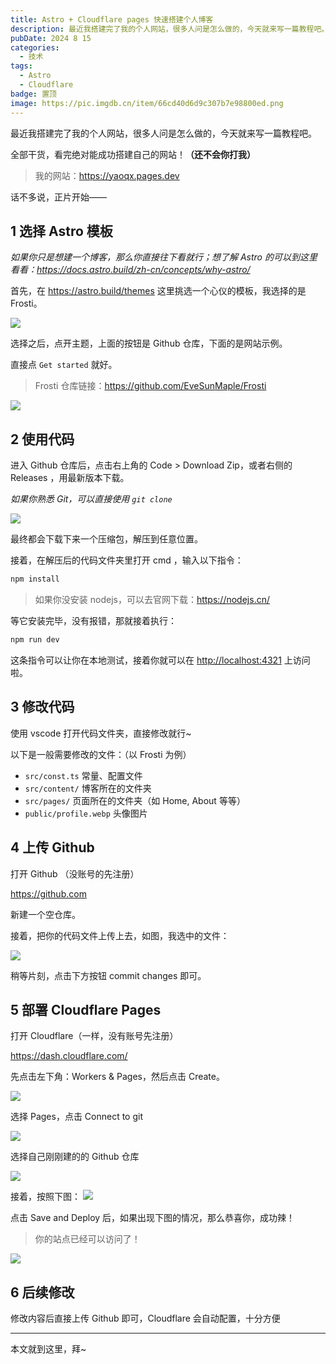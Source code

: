 ```yaml
---
title: Astro + Cloudflare pages 快速搭建个人博客
description: 最近我搭建完了我的个人网站，很多人问是怎么做的，今天就来写一篇教程吧。
pubDate: 2024 8 15
categories:
  - 技术
tags:
  - Astro
  - Cloudflare
badge: 置顶
image: https://pic.imgdb.cn/item/66cd40d6d9c307b7e98800ed.png
---
```

最近我搭建完了我的个人网站，很多人问是怎么做的，今天就来写一篇教程吧。

全部干货，看完绝对能成功搭建自己的网站！**（还不会你打我）**

> 我的网站：<https://yaoqx.pages.dev>

话不多说，正片开始——
## 1 选择 Astro 模板

*如果你只是想建一个博客，那么你直接往下看就行；想了解 Astro 的可以到这里看看：<https://docs.astro.build/zh-cn/concepts/why-astro/>*

首先，在 <https://astro.build/themes> 这里挑选一个心仪的模板，我选择的是 Frosti。

![](https://s3.bmp.ovh/imgs/2024/08/15/0ef67975725389ce.png)

选择之后，点开主题，上面的按钮是 Github 仓库，下面的是网站示例。

直接点 `Get started` 就好。

> Frosti 仓库链接：<https://github.com/EveSunMaple/Frosti> 

![](https://s3.bmp.ovh/imgs/2024/08/15/47dac552d0a9d42f.png)

## 2 使用代码

进入 Github 仓库后，点击右上角的 Code > Download Zip，或者右侧的 Releases ，用最新版本下载。

*如果你熟悉 Git，可以直接使用 `git clone`*

![](https://s3.bmp.ovh/imgs/2024/08/15/6d6651e4f4f2a974.png)

最终都会下载下来一个压缩包，解压到任意位置。

接着，在解压后的代码文件夹里打开 cmd ，输入以下指令：

```cmd
npm install
```

> 如果你没安装 nodejs，可以去官网下载：<https://nodejs.cn/> 

等它安装完毕，没有报错，那就接着执行：

```cmd
npm run dev
```

这条指令可以让你在本地测试，接着你就可以在 <http://localhost:4321> 上访问啦。

## 3 修改代码

使用 vscode 打开代码文件夹，直接修改就行~

以下是一般需要修改的文件：（以 Frosti 为例）

- `src/const.ts` 常量、配置文件
- `src/content/` 博客所在的文件夹
- `src/pages/` 页面所在的文件夹（如 Home, About 等等）
- `public/profile.webp` 头像图片

## 4 上传 Github

打开 Github （没账号的先注册）

<https://github.com> 

新建一个空仓库。

接着，把你的代码文件上传上去，如图，我选中的文件：

![](https://s3.bmp.ovh/imgs/2024/08/15/97a7eba0a5e14d70.png)

稍等片刻，点击下方按钮 commit changes 即可。

## 5 部署 Cloudflare Pages

打开 Cloudflare（一样，没有账号先注册）

<https://dash.cloudflare.com/>

先点击左下角：Workers & Pages，然后点击 Create。

![](https://s3.bmp.ovh/imgs/2024/08/15/77106bf357040b8c.png)

选择 Pages，点击 Connect to git

![](https://s3.bmp.ovh/imgs/2024/08/15/a2bd82d27f57af61.png)

选择自己刚刚建的的 Github 仓库

![](https://s3.bmp.ovh/imgs/2024/08/15/7e134d944f777ecb.png)

接着，按照下图：
![](https://s3.bmp.ovh/imgs/2024/08/15/a721d6fadd31e14d.png)

点击 Save and Deploy 后，如果出现下图的情况，那么恭喜你，成功辣！

> 你的站点已经可以访问了！

![](https://s3.bmp.ovh/imgs/2024/08/15/b8d26396451e1277.png)

## 6 后续修改

修改内容后直接上传 Github 即可，Cloudflare 会自动配置，十分方便

---
本文就到这里，拜~